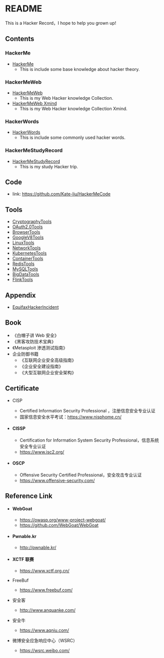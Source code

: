 # README

This is a Hacker Record，I hope to help you grown up!

## Contents

### HackerMe

- [HackerMe](HackerMe.md)
  - This is include some base knowledge about hacker theory.



### HackerMeWeb

- [HackerMeWeb](HackerMeWeb.md)
  - This is my Web Hacker knowledge Collection.
- [HackerMeWeb Xmind](HackerMeWeb.xmind)
  - This  is my Web Hacker knowledge Collection Xmind.



### HackerWords

- [HackerWords](HackerWords.md)
  - This is include some commonly used hacker words.



### HackerMeStudyRecord

- [HackerMeStudyRecord](HackerMeStudyRecord.xmind)
  - This is my study Hacker trip.





## Code

- link: https://github.com/Kate-liu/HackerMeCode





## Tools

- [CryptographyTools](Tools/CryptographyTools.md)
- [OAuth2.0Tools](Tools/OAuth2.0Tools.md)
- [BrowserTools](Tools/BrowserTools.md)
- [GoogleV8Tools](Tools/GoogleV8Tools.md)
- [LinuxTools](Tools/LinuxTools.md)
- [NetworkTools](Tools/NetworkTools.md)
- [KubernetesTools](Tools/KubernetesTools.md)
- [ContainerTools](Tools/ContainerTools.md)
- [RedisTools](Tools/RedisTools.md)
- [MySQLTools](Tools/MySQLTools.md)
- [BigDataTools](Tools/BigDataTools.md)
- [FlinkTools](Tools/FlinkTools.md)





## Appendix

- [EquifaxHackerIncident](Appendix/EquifaxHackerIncident.md)





## Book

- 《白帽子讲 Web 安全》
- 《黑客攻防技术宝典》
- 《Metasploit 渗透测试指南》
- 企业防御书籍
  - 《互联网企业安全高级指南》
  - 《企业安全建设指南》
  - 《大型互联网企业安全架构》





## Certificate

- CISP

  - Certified Information Security Professional ，注册信息安全专业认证
  - 国家信息安全水平考试：https://www.nisphome.cn/

- #### CISSP

  - Certification for Information System Security Professional，信息系统安全专业认证
  - https://www.isc2.org/

- #### OSCP

  - Offensive Security Certified Professional，安全攻击专业认证
  - https://www.offensive-security.com/







## Reference Link

- #### WebGoat

  - https://owasp.org/www-project-webgoat/
  - https://github.com/WebGoat/WebGoat

- #### Pwnable.kr

  - http://pwnable.kr/

- #### XCTF 联赛

  - https://www.xctf.org.cn/

- FreeBuf

  - https://www.freebuf.com/

- 安全客

  - http://www.anquanke.com/

- 安全牛

  - https://www.aqniu.com/

- 微博安全应急响应中心（WSRC）

  - https://wsrc.weibo.com/



















